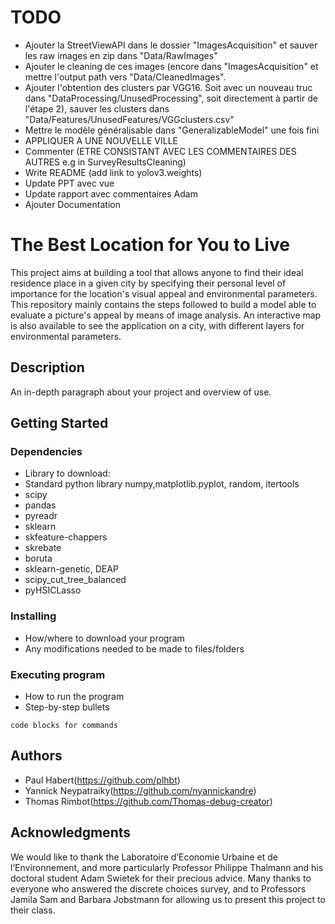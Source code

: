 # TODO
* Ajouter la StreetViewAPI dans le dossier "ImagesAcquisition" et sauver les raw images en zip dans "Data/RawImages"
* Ajouter le cleaning de ces images (encore dans "ImagesAcquisition" et mettre l'output path vers "Data/CleanedImages".
* Ajouter l'obtention des clusters par VGG16. Soit avec un nouveau truc dans "DataProcessing/UnusedProcessing", soit directement à partir de l'étape 2), sauver les clusters dans "Data/Features/UnusedFeatures/VGGclusters.csv"
* Mettre le modèle généralisable dans "GeneralizableModel" une fois fini
* APPLIQUER A UNE NOUVELLE VILLE
* Commenter (ETRE CONSISTANT AVEC LES COMMENTAIRES DES AUTRES e.g in SurveyResultsCleaning)
* Write README (add link to yolov3.weights)
* Update PPT avec vue
* Update rapport avec commentaires Adam
* Ajouter Documentation

# The Best Location for You to Live

This project aims at building a tool that allows anyone to find their ideal residence place in a given city by specifying their personal level of importance for the location's visual appeal and environmental parameters.
This repository mainly contains the steps followed to build a model able to evaluate a picture's appeal by means of image analysis. An interactive map is also available to see the application on a city, with different layers for environmental parameters.

## Description

An in-depth paragraph about your project and overview of use.

## Getting Started

### Dependencies

* Library to download:
* Standard python library numpy,matplotlib.pyplot, random, itertools
* scipy
* pandas
* pyreadr
* sklearn
* skfeature-chappers
* skrebate
* boruta 
* sklearn-genetic, DEAP
* scipy_cut_tree_balanced
* pyHSICLasso


### Installing

* How/where to download your program
* Any modifications needed to be made to files/folders

### Executing program

* How to run the program
* Step-by-step bullets
```
code blocks for commands
```


## Authors

* Paul Habert(https://github.com/plhbt)
* Yannick Neypatraiky(https://github.com/nyannickandre)
* Thomas Rimbot(https://github.com/Thomas-debug-creator)

## Acknowledgments
We would like to thank the Laboratoire d’Economie Urbaine et de l’Environnement, and more particularly Professor Philippe Thalmann and his doctoral student Adam Swietek for their precious advice. Many thanks to everyone who answered the discrete choices survey, and to Professors Jamila Sam and Barbara Jobstmann for allowing us to present this project to their class.

